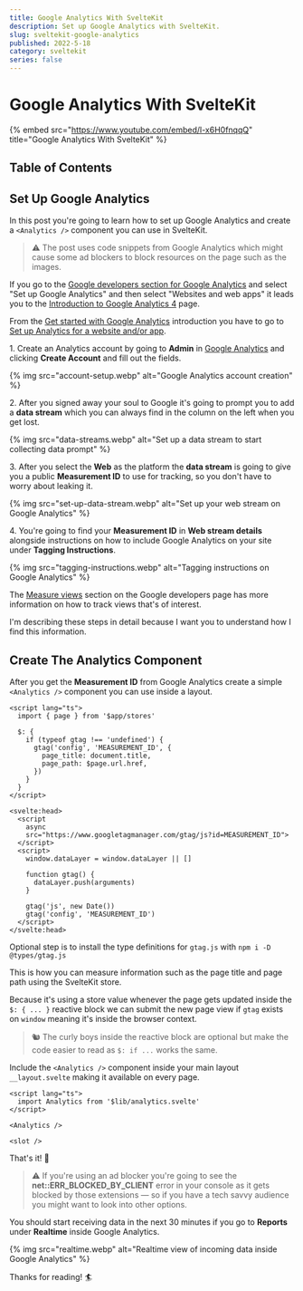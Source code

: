 ```yaml
---
title: Google Analytics With SvelteKit
description: Set up Google Analytics with SvelteKit.
slug: sveltekit-google-analytics
published: 2022-5-18
category: sveltekit
series: false
---
```


# Google Analytics With SvelteKit

{% embed src="https://www.youtube.com/embed/l-x6H0fnqqQ" title="Google Analytics With SvelteKit" %}

## Table of Contents

## Set Up Google Analytics

In this post you're going to learn how to set up Google Analytics and create a `<Analytics />` component you can use in SvelteKit.

> ⚠️ The post uses code snippets from Google Analytics which might cause some ad blockers to block resources on the page such as the images. 

If you go to the [Google developers section for Google Analytics](https://developers.google.com/analytics) and select "Set up Google Analytics" and then select "Websites and web apps" it leads you to the [Introduction to Google Analytics 4](https://developers.google.com/analytics/devguides/collection/ga4) page.

From the [Get started with Google Analytics](https://developers.google.com/analytics/devguides/collection/ga4/get-started) introduction you have to go to [Set up Analytics for a website and/or app](https://support.google.com/analytics/answer/9304153).

1\. Create an Analytics account by going to **Admin** in [Google Analytics](https://analytics.google.com/) and clicking **Create Account** and fill out the fields.

{% img src="account-setup.webp" alt="Google Analytics account creation" %}

2\. After you signed away your soul to Google it's going to prompt you to add a **data stream** which you can always find in the column on the left when you get lost.

{% img src="data-streams.webp" alt="Set up a data stream to start collecting data prompt" %}

3\. After you select the **Web** as the platform the **data stream** is going to give you a public **Measurement ID** to use for tracking, so you don't have to worry about leaking it.

{% img src="set-up-data-stream.webp" alt="Set up your web stream on Google Analytics" %}

4\. You're going to find your **Measurement ID** in **Web stream details** alongside instructions on how to include Google Analytics on your site under **Tagging Instructions**.

{% img src="tagging-instructions.webp" alt="Tagging instructions on Google Analytics" %}

The [Measure views](https://developers.google.com/analytics/devguides/collection/ga4/views?technology=websites) section on the Google developers page has more information on how to track views that's of interest.

I'm describing these steps in detail because I want you to understand how I find this information.

## Create The Analytics Component

After you get the **Measurement ID** from Google Analytics create a simple `<Analytics />` component you can use inside a layout.

```html:src/lib/analytics.svelte showLineNumbers
<script lang="ts">
  import { page } from '$app/stores'

  $: {
    if (typeof gtag !== 'undefined') {
      gtag('config', 'MEASUREMENT_ID', {
        page_title: document.title,
        page_path: $page.url.href,
      })
    }
  }
</script>

<svelte:head>
  <script
    async
    src="https://www.googletagmanager.com/gtag/js?id=MEASUREMENT_ID">
  </script>
  <script>
    window.dataLayer = window.dataLayer || []

    function gtag() {
      dataLayer.push(arguments)
    }

    gtag('js', new Date())
    gtag('config', 'MEASUREMENT_ID')
  </script>
</svelte:head>
```

Optional step is to install the type definitions for `gtag.js` with `npm i -D @types/gtag.js`

This is how you can measure information such as the page title and page path using the SvelteKit store.

Because it's using a store value whenever the page gets updated inside the `$: { ... }` reactive block we can submit the new page view if `gtag` exists on `window` meaning it's inside the browser context.

> 🐿️ The curly boys inside the reactive block are optional but make the code easier to read as `$: if ...` works the same.

Include the `<Analytics />` component inside your main layout `__layout.svelte` making it available on every page.

```html:routes/__layout.svelte
<script lang="ts">
  import Analytics from '$lib/analytics.svelte'
</script>

<Analytics />

<slot />
```

That's it! 🎉

> ⚠️ If you're using an ad blocker you're going to see the **net::ERR_BLOCKED_BY_CLIENT** error in your console as it gets blocked by those extensions — so if you have a tech savvy audience you might want to look into other options.

You should start receiving data in the next 30 minutes if you go to **Reports** under **Realtime** inside Google Analytics.

{% img src="realtime.webp" alt="Realtime view of incoming data inside Google Analytics" %}

Thanks for reading! 🏄️